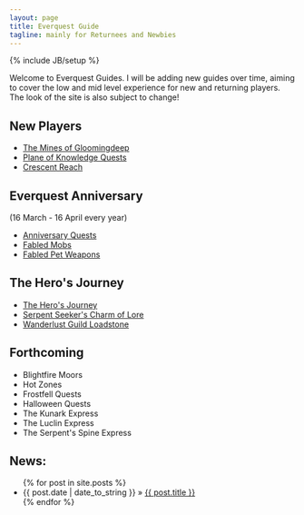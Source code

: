 ```yaml
---
layout: page
title: Everquest Guide
tagline: mainly for Returnees and Newbies
---
```

{% include JB/setup %}

Welcome to Everquest Guides.  I will be adding new guides over time, aiming to cover the low and mid level experience for new and returning players.  The look of the site is also subject to change!

New Players
-----------

- [The Mines of Gloomingdeep](guides/mines-of-gloomingdeep)
- [Plane of Knowledge Quests](guides/plane-of-knowledge-quests)
- [Crescent Reach](guides/crescent-reach)

Everquest Anniversary
---------------------
(16 March - 16 April every year)

- [Anniversary Quests](guides/anniversary-quests)
- [Fabled Mobs](guides/fabled-mobs)
- [Fabled Pet Weapons](guides/fabled-pet-weapons)

The Hero's Journey
------------------

- [The Hero's Journey](guides/heros-journey)
- [Serpent Seeker's Charm of Lore](guides/charm-of-lore)
- [Wanderlust Guild Loadstone](guides/wanderlust-guild-loadstone)

<h2>Forthcoming</h2>

- Blightfire Moors
- Hot Zones
- Frostfell Quests
- Halloween Quests
- The Kunark Express
- The Luclin Express
- The Serpent's Spine Express


<h2>News:</h2>

<ul class="posts">
  {% for post in site.posts %}
    <li><span>{{ post.date | date_to_string }}</span> &raquo; <a href="http://www.paullynch.org/eqguide{{ BASE_PATH }}{{ post.url }}">{{ post.title }}</a></li>
  {% endfor %}
</ul>
